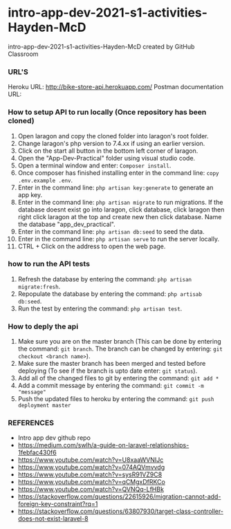 # intro-app-dev-2021-s1-activities-Hayden-McD
intro-app-dev-2021-s1-activities-Hayden-McD created by GitHub Classroom

### URL'S ###
Heroku URL: http://bike-store-api.herokuapp.com/
Postman documentation URL:

### How to setup API to run locally (Once repository has been cloned) ###
1. Open laragon and copy the cloned folder into laragon's root folder.
2. Change laragon's php version to 7.4.xx if using an earlier version.
3. Click on the start all button in the bottom left corner of laragon.
4. Open the "App-Dev-Practical" folder using visual studio code.
5. Open a terminal window and enter: `Composer install`.
6. Once composer has finished installing enter in the command line: `copy .env.example .env`.
7. Enter in the command line: `php artisan key:generate` to generate an app key.
8. Enter in the command line: `php artisan migrate` to run migrations. If the database doesnt exist go into laragon, click database, click laragon then right click laragon at the top and create new then click database. Name the database "app_dev_practical".
9. Enter in the command line: `php artisan db:seed` to seed the data.
10. Enter in the command line: `php artisan serve` to run the server locally.
11. CTRL + Click on the address to open the web page.

### how to run the API tests ###
1. Refresh the database by entering the command: `php artisan migrate:fresh`.
2. Repopulate the database by entering the command: `php artisab db:seed`.
3. Run the test by entering the command: `php artisan test`.

### How to deply the api ###
1. Make sure you are on the master branch (This can be done by entering the command: `git branch`. The branch can be changed by entering: `git checkout <branch name>`).
2. Make sure the master branch has been merged and tested before deploying (To see if the branch is upto date enter: `git status`).
3. Add all of the changed files to git by entering the command: `git add *`
4. Add a commit message by entering the command: `git commit -m "message"`
5. Push the updated files to heroku by entering the command: `git push deployment master`


### REFERENCES ###
- Intro app dev github repo
- https://medium.com/swlh/a-guide-on-laravel-relationships-1febfac430f6
- https://www.youtube.com/watch?v=U8xaaWVNIJc
- https://www.youtube.com/watch?v=074AQVmvvdg
- https://www.youtube.com/watch?v=sysR91VZ9C8
- https://www.youtube.com/watch?v=qCMgxDfRKCo
- https://www.youtube.com/watch?v=QVNQq-LfHBk
- https://stackoverflow.com/questions/22615926/migration-cannot-add-foreign-key-constraint?rq=1
- https://stackoverflow.com/questions/63807930/target-class-controller-does-not-exist-laravel-8

